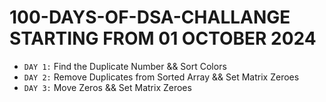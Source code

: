 # 100-DAYS-OF-DSA-CHALLANGE STARTING FROM 01 OCTOBER 2024

- `DAY 1:` Find the Duplicate Number && Sort Colors
- `DAY 2:` Remove Duplicates from Sorted Array && Set Matrix Zeroes
- `DAY 3:` Move Zeros && Set Matrix Zeroes
